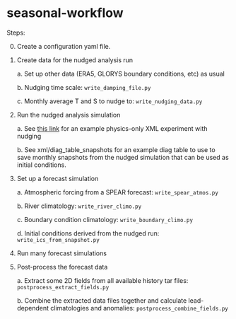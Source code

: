 # seasonal-workflow

Steps:

0. Create a configuration yaml file.

1. Create data for the nudged analysis run

    a. Set up other data (ERA5, GLORYS boundary conditions, etc) as usual
  
    b. Nudging time scale: `write_damping_file.py`
  
    c. Monthly average T and S to nudge to: `write_nudging_data.py`

2. Run the nudged analysis simulation

    a. See [this link](https://github.com/NOAA-CEFI-Regional-Ocean-Modeling/regional-mom6-xml/blob/5969a267989f7f661d8e604cc2f666011a3f582a/NWA12/NWA12_physics.xml#L636) for an example physics-only XML experiment with nudging

    b. See xml/diag_table_snapshots for an example diag table to use to save monthly snapshots from the nudged simulation that can be used as initial conditions. 

4. Set up a forecast simulation
   
    a. Atmospheric forcing from a SPEAR forecast: `write_spear_atmos.py`
   
    b. River climatology: `write_river_climo.py`
   
    c. Boundary condition climatology: `write_boundary_climo.py`
   
    d. Initial conditions derived from the nudged run: `write_ics_from_snapshot.py`

5. Run many forecast simulations

6. Post-process the forecast data
   
    a. Extract some 2D fields from all available history tar files: `postprocess_extract_fields.py`

   b. Combine the extracted data files together and calculate lead-dependent climatologies and anomalies: `postprocess_combine_fields.py`
